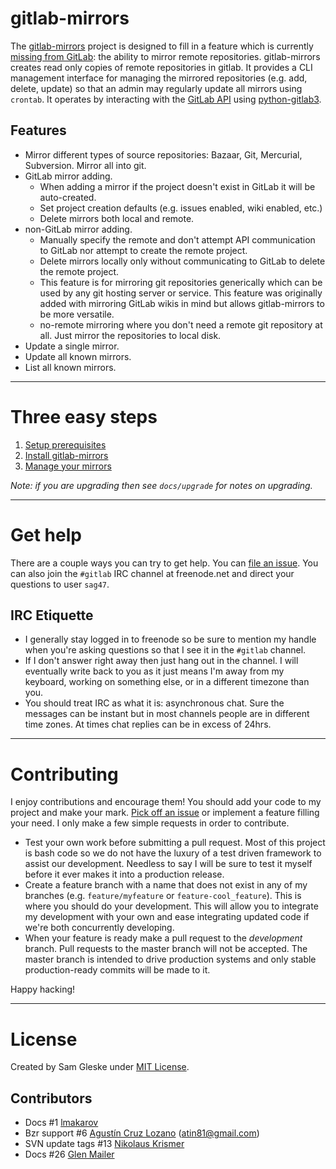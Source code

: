 # gitlab-mirrors

The [gitlab-mirrors](https://github.com/sag47/gitlab-mirrors) project is
designed to fill in a feature which is currently
[missing from GitLab][mirror-missing]: the ability to mirror remote
repositories.  gitlab-mirrors creates read only copies of remote repositories in
gitlab.  It provides a CLI management interface for managing the mirrored
repositories (e.g. add, delete, update) so that an admin may regularly update
all mirrors using `crontab`.  It operates by interacting with the
[GitLab API][gitlab-api] using [python-gitlab3][python-gitlab3].


## Features

* Mirror different types of source repositories:  Bazaar, Git, Mercurial,
  Subversion.  Mirror all into git.
* GitLab mirror adding.
  * When adding a mirror if the project doesn't exist in GitLab it will be
    auto-created.
  * Set project creation defaults (e.g. issues enabled, wiki enabled, etc.)
  * Delete mirrors both local and remote.
* non-GitLab mirror adding.
  * Manually specify the remote and don't attempt API communication to GitLab
    nor attempt to create the remote project.
  * Delete mirrors locally only without communicating to GitLab to delete the
    remote project.
  * This feature is for mirroring git repositories generically which can be used
    by any git hosting server or service.  This feature was originally added
    with mirroring GitLab wikis in mind but allows gitlab-mirrors to be more
    versatile.
  * no-remote mirroring where you don't need a remote git repository at all.
    Just mirror the repositories to local disk.
* Update a single mirror.
* Update all known mirrors.
* List all known mirrors.


---
# Three easy steps

1. [Setup prerequisites](docs/prerequisites.md)
2. [Install gitlab-mirrors](docs/installation.md)
3. [Manage your mirrors](docs/management.md)

*Note: if you are upgrading then see `docs/upgrade` for notes on upgrading.*


---
# Get help

There are a couple ways you can try to get help.  You can
[file an issue][issues].  You can also join the `#gitlab` IRC channel at
freenode.net and direct your questions to user `sag47`.

## IRC Etiquette

* I generally stay logged in to freenode so be sure to mention my handle when
  you're asking questions so that I see it in the `#gitlab` channel.
* If I don't answer right away then just hang out in the channel.  I will
  eventually write back to you as it just means I'm away from my keyboard,
  working on something else, or in a different timezone than you.
* You should treat IRC as what it is: asynchronous chat.  Sure the messages can
  be instant but in most channels people are in different time zones.  At times
  chat replies can be in excess of 24hrs.


---
# Contributing

I enjoy contributions and encourage them!  You should add your code to my
project and make your mark.  [Pick off an issue][issues] or implement a feature
filling your need.  I only make a few simple requests in order to contribute.

* Test your own work before submitting a pull request.  Most of this project is
  bash code so we do not have the luxury of a test driven framework to assist
  our development.  Needless to say I will be sure to test it myself before it
  ever makes it into a production release.
* Create a feature branch with a name that does not exist in any of my branches
  (e.g. `feature/myfeature` or `feature-cool_feature`).  This is where you
  should do your development.  This will allow you to integrate my development
  with your own and ease integrating updated code if we're both concurrently
  developing.
* When your feature is ready make a pull request to the *development* branch.
  Pull requests to the master branch will not be accepted.  The master branch is
  intended to drive production systems and only stable production-ready commits
  will be made to it.

Happy hacking!

---
# License

Created by Sam Gleske under [MIT License](LICENSE).

## Contributors

* Docs #1 [lmakarov](https://github.com/lmakarov)
* Bzr support #6 [Agustín Cruz Lozano](https://github.com/agb80) (atin81@gmail.com)
* SVN update tags #13 [Nikolaus Krismer](https://github.com/nikolauskrismer)
* Docs #26 [Glen Mailer](https://github.com/glenjamin)

[mirror-missing]: http://feedback.gitlab.com/forums/176466-general/suggestions/4286666-mirror-git-svn-into-repo-
[gitlab-api]: http://api.gitlab.org/
[python-gitlab3]: https://github.com/alexvh/python-gitlab3
[issues]: https://github.com/samrocketman/gitlab-mirrors/issues
